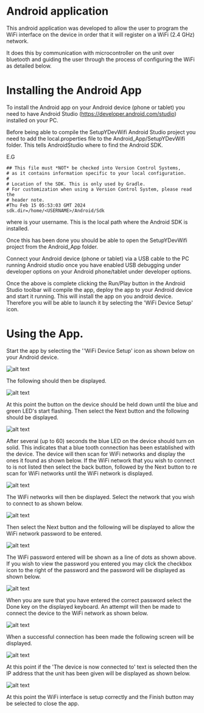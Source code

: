 # Android application
This android application was developed to allow the user to program the  
WiFi interface on the device in order that it will register on a
WiFi (2.4 GHz) network.

It does this by communication with microcontroller on the unit
over bluetooth and guiding the user through the process of configuring the
WiFi as detailed below.

# Installing the Android App
To install the Android app on your Android device (phone or tablet) you need to
have Android Studio (https://developer.android.com/studio) installed on your PC.

Before being able to compile the SetupYDevWifi Android Studio project 
you need to add the local.properties file to the Android_App/SetupYDevWifi
folder. This tells AndroidStudio where to find the Android SDK.

E.G

```
## This file must *NOT* be checked into Version Control Systems,
# as it contains information specific to your local configuration.
#
# Location of the SDK. This is only used by Gradle.
# For customization when using a Version Control System, please read the
# header note.
#Thu Feb 15 05:53:03 GMT 2024
sdk.dir=/home/<USERNAME>/Android/Sdk
```

where <USERNAME> is your username. This is the local path where the Android SDK is installed.


Once this has been done you should be able to open the SetupYDevWifi project from the
Android_App folder. 

Connect your Android device (phone or tablet) via a USB cable to the PC running Android studio once you
have enabled USB debugging under developer options on your Android phone/tablet under developer options.

Once the above is complete clicking the Run/Play button in the Android Studio toolbar will compile the app, deploy the app to your Android device and start it running. This will install the app on you android device. Therefore you will be able to launch it by selecting the 'WiFi Device Setup' icon.


# Using the App.
Start the app by selecting the ''WiFi Device Setup' icon as shown below on
your Android device.

![alt text](images/icon.png "Android App Icon")

The following should then be displayed.

![alt text](images/1.jpg "Step 1")

At this point the button on the device should be held down until the blue and green LED's start flashing. Then select the Next button and the following should be displayed.

![alt text](images/2.jpg "Step 2")

After several (up to 60) seconds the blue LED on the device should turn on solid. This indicates that a blue tooth connection has been established with the device. The device will then scan for WiFi networks and display the ones it found as shown below. If the WiFi network that you wish to connect to is not listed then select the back button, followed by the Next button to re scan for WiFi networks until the WiFi network is displayed.

![alt text](images/3.jpg "Step 3")

The WiFi networks will then be displayed. Select the network that you wish to connect to as shown below.

![alt text](images/4.jpg "Step 4")

Then select the Next button and the following will be displayed to allow the WiFi network password to be entered.

![alt text](images/5.jpg "Step 5")

The WiFi password entered will be shown as a line of dots as shown above.
If you wish to view the password you entered you may click the checkbox icon to the right of the password and the password will be displayed as shown below.

![alt text](images/6.jpg "Step 6")

When you are sure that you have entered the correct password select the Done key on the displayed keyboard. An attempt will then be made to connect the device to the WiFi network as shown below.

![alt text](images/7.jpg "Step 7")

When a successful connection has been made the following screen will be displayed.

![alt text](images/8.jpg "Step 8")

At this point if the 'The device is now connected to' text is selected then the IP address that the unit has been given will be displayed as shown below.

![alt text](images/9.jpg "Step 9")

At this point the WiFi interface is setup correctly and the Finish button may be selected to close the app.
